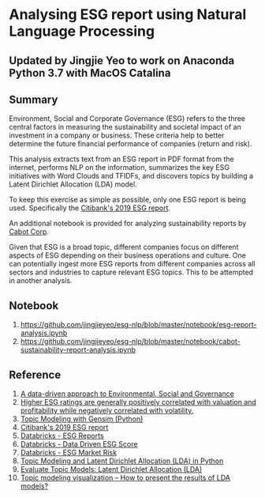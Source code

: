 # Analysing ESG report using Natural Language Processing
## Updated by Jingjie Yeo to work on Anaconda Python 3.7 with MacOS Catalina

## Summary
Environment, Social and Corporate Governance (ESG) refers to the three central factors in measuring the sustainability and societal impact of an investment in a company or business.  These criteria help to better determine the future financial performance of companies (return and risk).

This analysis extracts text from an ESG report in PDF format from the internet, performs NLP on the information, summarizes the key ESG initiatives with Word Clouds and TFIDFs, and discovers topics by building a Latent Dirichlet Allocation (LDA) model.

To keep this exercise as simple as possible, only one ESG report is being used.  Specifically the [Citibank's 2019 ESG report](https://www.citigroup.com/citi/about/esg/download/2019/Global-ESG-Report-2019.pdf?ieNocache=967).

An additional notebook is provided for analyzing sustainability reports by [Cabot Corp](https://www.cabotcorp.com/responsibility/our-commitment).

Given that ESG is a broad topic, different companies focus on different aspects of ESG depending on their business operations and culture.  One can potentially ingest more ESG reports from different companies across all sectors and industries to capture relevant ESG topics.  This to be attempted in another analysis.

## Notebook
1. https://github.com/jingjieyeo/esg-nlp/blob/master/notebook/esg-report-analysis.ipynb
2. https://github.com/jingjieyeo/esg-nlp/blob/master/notebook/cabot-sustainability-report-analysis.ipynb

## Reference

1. [A data-driven approach to Environmental, Social and Governance](https://databricks.com/blog/2020/07/10/a-data-driven-approach-to-environmental-social-and-governance.html)
2. [Higher ESG ratings are generally positively correlated with valuation and profitability while negatively correlated with volatility.](https://corpgov.law.harvard.edu/2020/01/14/esg-matters/)
3. [Topic Modeling with Gensim (Python)](https://www.machinelearningplus.com/nlp/topic-modeling-gensim-python/)
4. [Citibank's 2019 ESG report](https://www.citigroup.com/citi/about/esg/download/2019/Global-ESG-Report-2019.pdf?ieNocache=967)
5. [Databricks - ESG Reports](https://databricks.com/notebooks/esg_notebooks/01_esg_report.html)
5. [Databricks - Data Driven ESG Score](https://databricks.com/notebooks/esg_notebooks/02_esg_scoring.html)
6. [Databricks - ESG Market Risk](https://databricks.com/notebooks/esg_notebooks/03_esg_market.html)
7. [Topic Modeling and Latent Dirichlet Allocation (LDA) in Python](https://towardsdatascience.com/topic-modeling-and-latent-dirichlet-allocation-in-python-9bf156893c24)
8. [Evaluate Topic Models: Latent Dirichlet Allocation (LDA)](https://towardsdatascience.com/evaluate-topic-model-in-python-latent-dirichlet-allocation-lda-7d57484bb5d0)
9. [Topic modeling visualization – How to present the results of LDA models?](https://www.machinelearningplus.com/nlp/topic-modeling-visualization-how-to-present-results-lda-models/)
